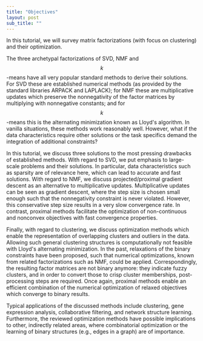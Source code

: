 ```yaml
---
title: "Objectives"
layout: post
sub_title: ""
---
```

In this tutorial, we will survey matrix factorizations (with focus on clustering) and their optimization.   

The three archetypal factorizations of SVD, NMF  and $$k$$-means have all very popular standard methods to derive their solutions. 
For SVD these are established numerical methods (as provided by the standard libraries ARPACK and LAPLACK); 
for NMF these are multiplicative updates which preserve the nonnegativity of the factor matrices by multiplying with nonnegative constants; 
and for $$k$$-means this is the alternating minimization known as Lloyd's algorithm. In vanilla situations, these methods work reasonably well. 
However, what if the data characteristics require other solutions or the task specifics demand the integration of additional constraints?

In this tutorial, we discuss three solutions to the most pressing drawbacks of established methods. 
With regard to SVD, we put emphasis to large-scale problems and their solutions. In particular, data characteristics such as sparsity are of relevance 
here, which can lead to accurate and fast solutions. With regard to NMF, we discuss projected/proximal gradient descent as an alternative to 
multiplicative updates. Multiplicative updates can be seen as gradient descent, where the step size is chosen small enough such that the nonnegativity 
constraint is never violated. However, this conservative step size results in a very slow convergence rate. In contrast, proximal methods facilitate 
the optimization of non-continuous and nonconvex objectives with fast convergence properties.

Finally, with regard to clustering, we discuss optimization methods which enable the representation of overlapping clusters and outliers in the data. 
Allowing such general clustering structures is computationally not feasible with Lloyd's alternating minimization. 
In the past, relaxations of the binary constraints have been proposed, such that numerical optimizations, known from related factorizations such as 
NMF, could be applied. Correspondingly, the resulting factor matrices are not  binary anymore: they indicate fuzzy clusters, and in order to convert 
those to crisp cluster memberships, post-processing steps are required. Once again, proximal methods enable an efficient combination of the numerical 
optimization of relaxed objectives which converge to binary results.

Typical applications of the discussed methods include clustering, gene expression analysis, collaborative filtering, and network structure learning. 
Furthermore, the reviewed optimization methods have possible implications to other, indirectly related areas, where combinatorial optimization or the 
learning of binary structures (e.g., edges in a graph) are of importance.
